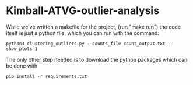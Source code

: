 # Kimball-ATVG-outlier-analysis

While we've written a makefile for the project, (run "make run") the code itself is just a python file, which you can run with the command:

```python3 clustering_outliers.py --counts_file count_output.txt --show_plots 1```

The only other step needed is to download the python packages which can be done with

```pip install -r requirements.txt```
